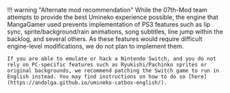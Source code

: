 !!! warning "Alternate mod recommendation"
    While the <nobr>07th-Mod</nobr> team attempts to provide the best Umineko experience possible, the engine that MangaGamer used prevents implementation of PS3 features such as lip sync, sprite/background/rain animations, song subtitles, line jump within the backlog, and several others. As these features would require difficult engine-level modifications, we do not plan to implement them.

    If you are able to emulate or hack a Nintendo Switch, and you do not rely on PC-specific features such as Ryukishi/Pachinko sprites or original backgrounds, we recommend patching the Switch game to run in English instead. You may find instructions on how to do so [here](https://andolga.github.io/umineko-catbox-english/).
